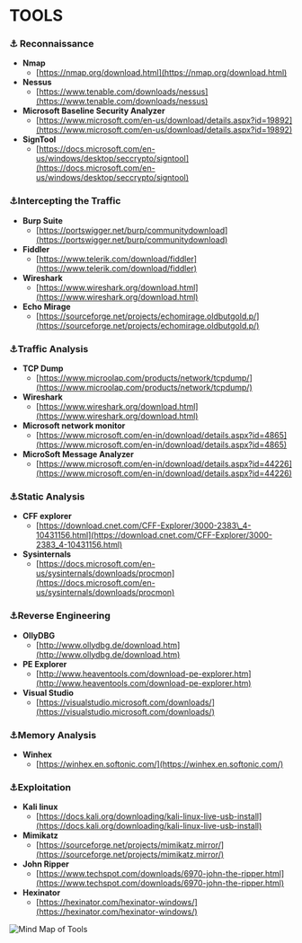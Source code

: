 # TOOLS

### ⚓ Reconnaissance 

* **Nmap**
  * [https://nmap.org/download.html](https://nmap.org/download.html) 
* **Nessus**
  * [https://www.tenable.com/downloads/nessus](https://www.tenable.com/downloads/nessus) 
* **Microsoft Baseline Security Analyzer**
  * [https://www.microsoft.com/en-us/download/details.aspx?id=19892](https://www.microsoft.com/en-us/download/details.aspx?id=19892) 
* **SignTool**
  * [https://docs.microsoft.com/en-us/windows/desktop/seccrypto/signtool](https://docs.microsoft.com/en-us/windows/desktop/seccrypto/signtool) 

###  ⚓Intercepting the Traffic

* **Burp Suite** 
  * [https://portswigger.net/burp/communitydownload](https://portswigger.net/burp/communitydownload)
* **Fiddler**
  * [https://www.telerik.com/download/fiddler](https://www.telerik.com/download/fiddler) 
* **Wireshark** 
  * [https://www.wireshark.org/download.html](https://www.wireshark.org/download.html) 
* **Echo Mirage**
  * [https://sourceforge.net/projects/echomirage.oldbutgold.p/](https://sourceforge.net/projects/echomirage.oldbutgold.p/) 

### ⚓Traffic Analysis 

* **TCP Dump**
  * [https://www.microolap.com/products/network/tcpdump/](https://www.microolap.com/products/network/tcpdump/) 
* **Wireshark** 
  * [https://www.wireshark.org/download.html](https://www.wireshark.org/download.html) 
* **Microsoft network monitor**
  * [https://www.microsoft.com/en-in/download/details.aspx?id=4865](https://www.microsoft.com/en-in/download/details.aspx?id=4865) 
* **MicroSoft Message Analyzer**
  * [https://www.microsoft.com/en-in/download/details.aspx?id=44226](https://www.microsoft.com/en-in/download/details.aspx?id=44226)

### ⚓Static Analysis

* **CFF explorer** 
  * [https://download.cnet.com/CFF-Explorer/3000-2383\_4-10431156.html](https://download.cnet.com/CFF-Explorer/3000-2383_4-10431156.html) 
* **Sysinternals**
  * [https://docs.microsoft.com/en-us/sysinternals/downloads/procmon](https://docs.microsoft.com/en-us/sysinternals/downloads/procmon) 

### ⚓Reverse Engineering

* **OllyDBG**
  * [http://www.ollydbg.de/download.htm](http://www.ollydbg.de/download.htm) 
* **PE Explorer**
  * [http://www.heaventools.com/download-pe-explorer.htm](http://www.heaventools.com/download-pe-explorer.htm) 
* **Visual Studio**
  * [https://visualstudio.microsoft.com/downloads/](https://visualstudio.microsoft.com/downloads/) 

### ⚓Memory Analysis

* **Winhex**
  * [https://winhex.en.softonic.com/](https://winhex.en.softonic.com/) 

### ⚓Exploitation 

* **Kali linux**
  * [https://docs.kali.org/downloading/kali-linux-live-usb-install](https://docs.kali.org/downloading/kali-linux-live-usb-install) 
* **Mimikatz**
  * [https://sourceforge.net/projects/mimikatz.mirror/](https://sourceforge.net/projects/mimikatz.mirror/) 
* **John Ripper** 
  * [https://www.techspot.com/downloads/6970-john-the-ripper.html](https://www.techspot.com/downloads/6970-john-the-ripper.html)
* **Hexinator** 
  * [https://hexinator.com/hexinator-windows/](https://hexinator.com/hexinator-windows/) 



![Mind Map of Tools](.gitbook/assets/screenshot-from-2019-02-21-16-48-45.png)

